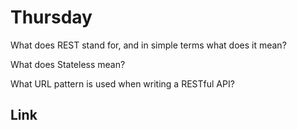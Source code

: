 # Thursday
What does REST stand for, and in simple terms what does it mean?
>

What does Stateless mean?
>

What URL pattern is used when writing a RESTful API?
>


## Link